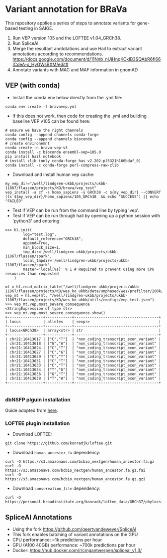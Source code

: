 # Variant annotation for BRaVa
This repository applies a series of steps to annotate variants for gene-based testing in SAIGE.
1. Run VEP version 105 and the LOFTEE v1.04_GRCh38.
2. Run SpliceAI
3. Merge the resultant anntotations and use Hail to extract variant annotations according to recommendations. https://docs.google.com/document/d/11Nnb_nUjHnqKCkIB3SQAbR6fl66ICdeA-x_HyGWsBXM/edit#
4. Annotate variants with MAC and MAF information in gnomAD


## VEP (with conda)
- Install the conda env below directly from the .yml file:
```
conda env create -f bravavep.yml

```

- If this does not work, then code for creating the .yml and building baseline VEP v105 can be found here:
```
# ensure we have the right channels
conda config --append channels conda-forge 
conda config --append channels bioconda
# create environemnt 
conda create -n brava-vep-v3
conda install -c bioconda ensembl-vep=105.0
pip install hail notebook
# install zlib (only conda-forge has v2.202-pl5321h166bdaf_0)
conda install -c conda-forge perl-compress-raw-zlib 
```

- Download and install human vep cache:
```
my_vep_dir="/well/lindgren-ukbb/projects/ukbb-11867/flassen/projects/KO/brava/vep_test"
vep_install -a cf -s homo_sapiens -y GRCh38 -c ${my_vep_dir} --CONVERT
(ls ${my_vep_dir}/homo_sapiens/105_GRCh38  && echo "SUCCESS") || echo "FAILED"
```

- Test if VEP can be run from the command line by typing 'vep'.
- Test if VEP can be run through hail by opening up a python session with 'python3' and entering:
```
>>> hl.init(
        log="test.log",
        default_reference="GRCh38",
        append=True,
        min_block_size=1,
        tmp_dir='/well/lindgren-ukbb/projects/ukbb-11867/flassen/spark',
        local_tmpdir='/well/lindgren-ukbb/projects/ukbb-11867/flassen/spark',
        master='local[%s]' % 1 # Required to prevent using more CPU resources than requested
    )

mt = hl.read_matrix_table("/well/lindgren-ukbb/projects/ukbb-11867/flassen/projects/KO/wes_ko_ukbb/data/unphased/wes/prefilter/200k/ukb_split_wes_200k_chr21_parents.mt")
vep_mt = hl.vep(mt, "/well/lindgren-ukbb/projects/ukbb-11867/flassen/projects/KO/wes_ko_ukbb/utils/configs/vep_test.json")
>>> vep_mt.vep.most_severe_consequence
<StringExpression of type str>
>>> vep_mt.vep.most_severe_consequence.show()
+----------------+------------+--------------------------------------+
| locus          | alleles    | <expr>                               |
+----------------+------------+--------------------------------------+
| locus<GRCh38>  | array<str> | str                                  |
+----------------+------------+--------------------------------------+
| chr21:10413617 | ["C","T"]  | "non_coding_transcript_exon_variant" |
| chr21:10413618 | ["G","A"]  | "non_coding_transcript_exon_variant" |
| chr21:10413624 | ["C","T"]  | "non_coding_transcript_exon_variant" |
| chr21:10413627 | ["C","G"]  | "non_coding_transcript_exon_variant" |
| chr21:10413629 | ["C","T"]  | "non_coding_transcript_exon_variant" |
| chr21:10413631 | ["C","T"]  | "non_coding_transcript_exon_variant" |
| chr21:10413633 | ["C","T"]  | "non_coding_transcript_exon_variant" |
| chr21:10413634 | ["T","G"]  | "non_coding_transcript_exon_variant" |
| chr21:10413636 | ["G","T"]  | "non_coding_transcript_exon_variant" |
| chr21:10413638 | ["T","A"]  | "non_coding_transcript_exon_variant" |
+----------------+------------+--------------------------------------+


```





###  dbNSFP plguin installation
Guide adopted from [here](https://sites.google.com/site/jpopgen/dbNSFP).


### LOFTEE plugin installation
- Download LOFTEE:
```
git clone https://github.com/konradjk/loftee.git

```
- Download `human_ancestor_fa` dependency:
```
curl -O https://s3.amazonaws.com/bcbio_nextgen/human_ancestor.fa.gz
curl -O https://s3.amazonaws.com/bcbio_nextgen/human_ancestor.fa.gz.fai
curl -O https://s3.amazonaws.com/bcbio_nextgen/human_ancestor.fa.gz.gzi
```

- Download `conservation_file` dependency:
```
curl -O https://personal.broadinstitute.org/konradk/loftee_data/GRCh37/phylocsf_gerp.sql.gz
```



## SpliceAI Annotations
- Using the fork https://github.com/geertvandeweyer/SpliceAI
- This fork enables batching of variant annotations on the GPU 
- CPU performance: ~1k predictions per hour
- GPU (A100 40GB) performance: ~700k predictions per hour
- Docker: https://hub.docker.com/r/cmgantwerpen/spliceai_v1.3/
